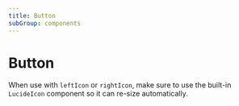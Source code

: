 ```yaml
---
title: Button
subGroup: components
---
```


# Button

When use with `leftIcon` or `rightIcon`, make sure to use the built-in `LucideIcon` component so it can re-size
automatically.

<Demo src="./demos/demo1.tsx" />

<TsInfo src="./index.tsx" name="ButtonProps" />
